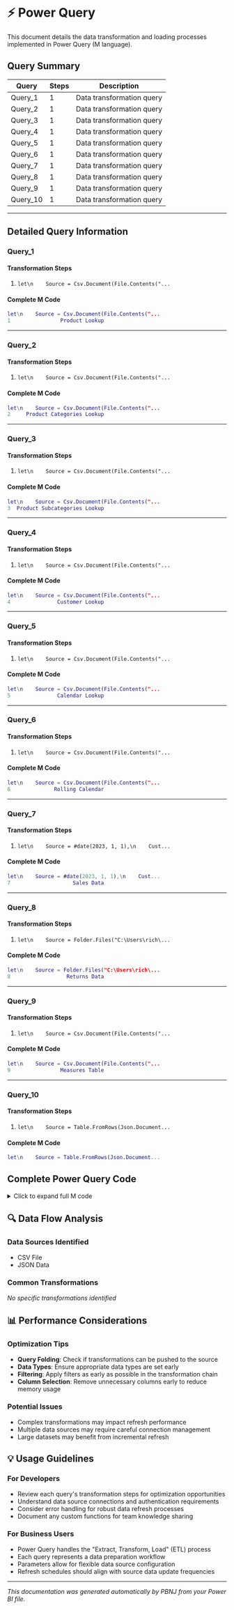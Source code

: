 # ⚡ Power Query

This document details the data transformation and loading processes implemented in Power Query (M language).

## Query Summary

| Query | Steps | Description |
|-------|-------|-------------|
| Query_1 | 1 | Data transformation query |
| Query_2 | 1 | Data transformation query |
| Query_3 | 1 | Data transformation query |
| Query_4 | 1 | Data transformation query |
| Query_5 | 1 | Data transformation query |
| Query_6 | 1 | Data transformation query |
| Query_7 | 1 | Data transformation query |
| Query_8 | 1 | Data transformation query |
| Query_9 | 1 | Data transformation query |
| Query_10 | 1 | Data transformation query |

---

## Detailed Query Information

### Query_1


#### Transformation Steps
1. `let\n    Source = Csv.Document(File.Contents("...`

#### Complete M Code
```m
let\n    Source = Csv.Document(File.Contents("...
1                Product Lookup  
```

---

### Query_2


#### Transformation Steps
1. `let\n    Source = Csv.Document(File.Contents("...`

#### Complete M Code
```m
let\n    Source = Csv.Document(File.Contents("...
2     Product Categories Lookup  
```

---

### Query_3


#### Transformation Steps
1. `let\n    Source = Csv.Document(File.Contents("...`

#### Complete M Code
```m
let\n    Source = Csv.Document(File.Contents("...
3  Product Subcategories Lookup  
```

---

### Query_4


#### Transformation Steps
1. `let\n    Source = Csv.Document(File.Contents("...`

#### Complete M Code
```m
let\n    Source = Csv.Document(File.Contents("...
4               Customer Lookup  
```

---

### Query_5


#### Transformation Steps
1. `let\n    Source = Csv.Document(File.Contents("...`

#### Complete M Code
```m
let\n    Source = Csv.Document(File.Contents("...
5               Calendar Lookup  
```

---

### Query_6


#### Transformation Steps
1. `let\n    Source = Csv.Document(File.Contents("...`

#### Complete M Code
```m
let\n    Source = Csv.Document(File.Contents("...
6              Rolling Calendar  
```

---

### Query_7


#### Transformation Steps
1. `let\n    Source = #date(2023, 1, 1),\n    Cust...`

#### Complete M Code
```m
let\n    Source = #date(2023, 1, 1),\n    Cust...
7                    Sales Data  
```

---

### Query_8


#### Transformation Steps
1. `let\n    Source = Folder.Files("C:\Users\rich\...`

#### Complete M Code
```m
let\n    Source = Folder.Files("C:\Users\rich\...
8                  Returns Data  
```

---

### Query_9


#### Transformation Steps
1. `let\n    Source = Csv.Document(File.Contents("...`

#### Complete M Code
```m
let\n    Source = Csv.Document(File.Contents("...
9                Measures Table  
```

---

### Query_10


#### Transformation Steps
1. `let\n    Source = Table.FromRows(Json.Document...`

#### Complete M Code
```m
let\n    Source = Table.FromRows(Json.Document...
```






## Complete Power Query Code

<details>
<summary>Click to expand full M code</summary>

```m
                      TableName                                         Expression
0              Territory Lookup  let\n    Source = Csv.Document(File.Contents("...
1                Product Lookup  let\n    Source = Csv.Document(File.Contents("...
2     Product Categories Lookup  let\n    Source = Csv.Document(File.Contents("...
3  Product Subcategories Lookup  let\n    Source = Csv.Document(File.Contents("...
4               Customer Lookup  let\n    Source = Csv.Document(File.Contents("...
5               Calendar Lookup  let\n    Source = Csv.Document(File.Contents("...
6              Rolling Calendar  let\n    Source = #date(2023, 1, 1),\n    Cust...
7                    Sales Data  let\n    Source = Folder.Files("C:\Users\rich\...
8                  Returns Data  let\n    Source = Csv.Document(File.Contents("...
9                Measures Table  let\n    Source = Table.FromRows(Json.Document...
```

</details>


## 🔍 Data Flow Analysis

### Data Sources Identified

- CSV File
- JSON Data

### Common Transformations

*No specific transformations identified*

## 📊 Performance Considerations

### Optimization Tips
- **Query Folding**: Check if transformations can be pushed to the source
- **Data Types**: Ensure appropriate data types are set early
- **Filtering**: Apply filters as early as possible in the transformation chain
- **Column Selection**: Remove unnecessary columns early to reduce memory usage

### Potential Issues
- Complex transformations may impact refresh performance
- Multiple data sources may require careful connection management
- Large datasets may benefit from incremental refresh

## 💡 Usage Guidelines

### For Developers
- Review each query's transformation steps for optimization opportunities
- Understand data source connections and authentication requirements
- Consider error handling for robust data refresh processes
- Document any custom functions for team knowledge sharing

### For Business Users
- Power Query handles the "Extract, Transform, Load" (ETL) process
- Each query represents a data preparation workflow
- Parameters allow for flexible data source configuration
- Refresh schedules should align with source data update frequencies

---

*This documentation was generated automatically by PBNJ from your Power BI file.*